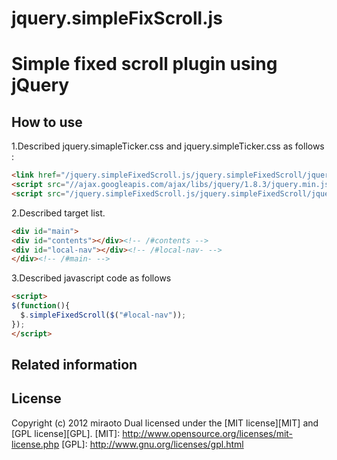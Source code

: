 jquery.simpleFixScroll.js
=================================================
Simple fixed scroll plugin using jQuery
=================================================

How to use
---------------------------------------------------------------------
1.Described jquery.simapleTicker.css and jquery.simpleTicker.css as follows :

``` html
<link href="/jquery.simpleFixedScroll.js/jquery.simpleFixedScroll/jquery.simpleFixedScroll.css" rel="stylesheet">
<script src="//ajax.googleapis.com/ajax/libs/jquery/1.8.3/jquery.min.js"></script>
<script src="/jquery.simpleFixedScroll.js/jquery.simpleFixedScroll/jquery.simpleFixedScroll.js"></script>
```

2.Described target list.

``` html
<div id="main">
<div id="contents"></div><!-- /#contents -->
<div id="local-nav"></div><!-- /#local-nav- -->
</div><!-- /#main- -->
```

3.Described javascript code as follows

``` html
<script>
$(function(){
  $.simpleFixedScroll($("#local-nav"));
});
</script>
```

Related information
----------------------------------------------------------------------


License
----------------------------------------------------------------------
Copyright (c) 2012 miraoto
Dual licensed under the [MIT license][MIT] and [GPL license][GPL].
[MIT]: http://www.opensource.org/licenses/mit-license.php
[GPL]: http://www.gnu.org/licenses/gpl.html

